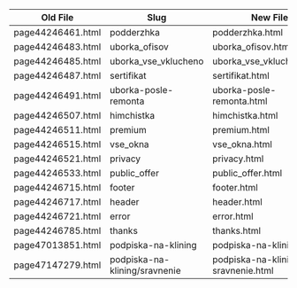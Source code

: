 | Old File | Slug | New File |
|---|---|---|
| page44246461.html | podderzhka | podderzhka.html |
| page44246483.html | uborka_ofisov | uborka_ofisov.html |
| page44246485.html | uborka_vse_vklucheno | uborka_vse_vklucheno.html |
| page44246487.html | sertifikat | sertifikat.html |
| page44246491.html | uborka-posle-remonta | uborka-posle-remonta.html |
| page44246507.html | himchistka | himchistka.html |
| page44246511.html | premium | premium.html |
| page44246515.html | vse_okna | vse_okna.html |
| page44246521.html | privacy | privacy.html |
| page44246533.html | public_offer | public_offer.html |
| page44246715.html | footer | footer.html |
| page44246717.html | header | header.html |
| page44246721.html | error | error.html |
| page44246785.html | thanks | thanks.html |
| page47013851.html | podpiska-na-klining | podpiska-na-klining.html |
| page47147279.html | podpiska-na-klining/sravnenie | podpiska-na-klining-sravnenie.html |

